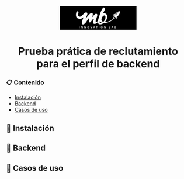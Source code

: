 <div align="center">
    <img src="recursos/mbinnovation.png" alt="logo">
    <h1>Prueba prática de reclutamiento para el perfil de backend</h1>
</div>

### :clipboard: Contenido

- [Instalación](#toolbox-instalación)
- [Backend](#floppy_disk-backend)
- [Casos de uso](#wrench-casos-de-uso)

## :toolbox: Instalación

## :floppy_disk: Backend

## :wrench: Casos de uso 